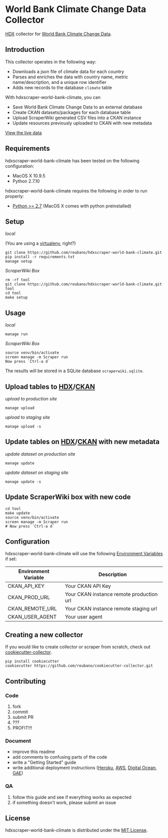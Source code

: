 # World Bank Climate Change Data Collector

[HDX](https://data.hdx.rwlabs.org/) collector for [World Bank Climate Change Data](http://sdwebx.worldbank.org/climateportal/index.cfm?page=global_map_region&ThisMap=AF).

## Introduction

This collector operates in the following way:

- Downloads a json file of climate data for each country
- Parses and enriches the data with country name, metric name/description, and a unique row identifier
- Adds new records to the database `climate` table

With hdxscraper-world-bank-climate, you can

- Save World Bank Climate Change Data to an external database
- Create CKAN datasets/packages for each database table
- Upload ScraperWiki generated CSV files into a CKAN instance
- Update resources previously uploaded to CKAN with new metadata

[View the live data](https://data.hdx.rwlabs.org/organization/)

## Requirements

hdxscraper-world-bank-climate has been tested on the following configuration:

- MacOS X 10.9.5
- Python 2.7.10

hdxscraper-world-bank-climate requires the following in order to run properly:

- [Python >= 2.7](http://www.python.org/download) (MacOS X comes with python preinstalled)

## Setup

*local*

(You are using a [virtualenv](http://www.virtualenv.org/en/latest/index.html), right?)

    git clone https://github.com/reubano/hdxscraper-world-bank-climate.git
    pip install -r requirements.txt
    manage setup

*ScraperWiki Box*

    rm -rf tool
    git clone https://github.com/reubano/hdxscraper-world-bank-climate.git tool
    cd tool
    make setup

## Usage

*local*

    manage run

*ScraperWiki Box*

    source venv/bin/activate
    screen manage -m Scraper run
    Now press `Ctrl-a d`

The results will be stored in a SQLite database `scraperwiki.sqlite`.

## Upload tables to [HDX](http://data.hdx.rwlabs.org/)/[CKAN](http://ckan.org/)

*upload to production site*

    manage upload

*upload to staging site*

    manage upload -s

## Update tables on [HDX](http://data.hdx.rwlabs.org/)/[CKAN](http://ckan.org/) with new metadata

*update dataset on production site*

    manage update

*update dataset on staging site*

    manage update -s

## Update ScraperWiki box with new code

    cd tool
    make update
    source venv/bin/activate
    screen manage -m Scraper run
    # Now press `Ctrl-a d`

## Configuration

hdxscraper-world-bank-climate will use the following [Environment Variables](http://www.cyberciti.biz/faq/set-environment-variable-linux/) if set:

Environment Variable|Description
--------------------|-----------
CKAN_API_KEY|Your CKAN API Key
CKAN_PROD_URL|Your CKAN instance remote production url
CKAN_REMOTE_URL|Your CKAN instance remote staging url
CKAN_USER_AGENT|Your user agent

## Creating a new collector

If you would like to create collector or scraper from scratch, check out [cookiecutter-collector](https://github.com/reubano/cookiecutter-collector).

    pip install cookiecutter
    cookiecutter https://github.com/reubano/cookiecutter-collector.git

## Contributing

### Code

1. fork
2. commit
3. submit PR
4. ???
5. PROFIT!!!

### Document

- improve this readme
- add comments to confusing parts of the code
- write a "Getting Started" guide
- write additional deployment instructions ([Heroku](http://heroku.com/), [AWS](http://aws.amazon.com/), [Digital Ocean](http://digitalocean.com/), [GAE](https://appengine.google.com/))

### QA

1. follow this guide and see if everything works as expected
2. if something doesn't work, please submit an issue

## License

hdxscraper-world-bank-climate is distributed under the [MIT License](http://opensource.org/licenses/MIT).
